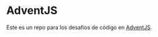 # AdventJS
Este es un repo para los desafíos de código en [AdventJS](https://adventjs.dev/es#retos).